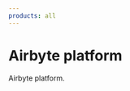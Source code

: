 ```yaml
---
products: all
---
```


# Airbyte platform

Airbyte platform.

<!-- import DocCardList from '@theme/DocCardList';

<DocCardList /> -->
